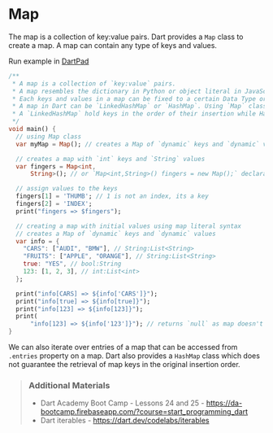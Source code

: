 # Map

The map is a collection of key:value pairs. Dart provides a `Map` class to create a map. A map can contain any type of keys and values.

Run example in [DartPad](https://dartpad.dev/?)

```dart
/**
 * A map is a collection of `key:value` pairs.
 * A map resembles the dictionary in Python or object literal in JavaScript.
 * Each keys and values in a map can be fixed to a certain Data Type or can be dynamic.
 * A map in Dart can be `LinkedHashMap` or `HashMap`. Using `Map` class, a `LinkedHashMap` is returned.
 * A `LinkedHashMap` hold keys in the order of their insertion while HashMap does not.
 */
void main() {
  // using Map class
  var myMap = Map(); // creates a Map of `dynamic` keys and `dynamic` values

  // creates a map with `int` keys and `String` values
  var fingers = Map<int,
      String>(); // or `Map<int,String>() fingers = new Map();` declaration

  // assign values to the keys
  fingers[1] = 'THUMB'; // 1 is not an index, its a key
  fingers[2] = 'INDEX';
  print("fingers => $fingers");

  // creating a map with initial values using map literal syntax
  // creates a Map of `dynamic` keys and `dynamic` values
  var info = {
    "CARS": ["AUDI", "BMW"], // String:List<String>
    "FRUITS": ["APPLE", "ORANGE"], // String:List<String>
    true: "YES", // bool:String
    123: [1, 2, 3], // int:List<int>
  };

  print("info[CARS] => ${info['CARS']}");
  print("info[true] => ${info[true]}");
  print("info[123] => ${info[123]}");
  print(
      "info[123] => ${info['123']}"); // returns `null` as map doesn't have a value with '123' key
}
```

We can also iterate over entries of a map that can be accessed from `.entries` property on a map. Dart also provides a `HashMap` class which does not guarantee the retrieval of map keys in the original insertion order.

> ### Additional Materials
> * Dart Academy Boot Camp - Lessons 24 and 25 - <https://da-bootcamp.firebaseapp.com/?course=start_programming_dart>
> * Dart iterables - <https://dart.dev/codelabs/iterables>